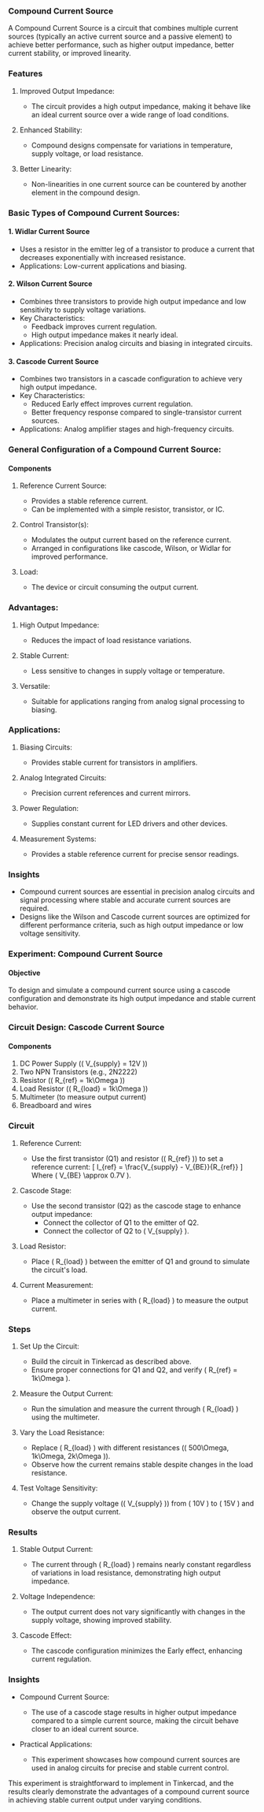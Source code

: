 ### Compound Current Source

A Compound Current Source is a circuit that combines multiple current sources (typically an active current source and a passive element) to achieve better performance, such as higher output impedance, better current stability, or improved linearity.

### Features

1. Improved Output Impedance:
   - The circuit provides a high output impedance, making it behave like an ideal current source over a wide range of load conditions.

2. Enhanced Stability:
   - Compound designs compensate for variations in temperature, supply voltage, or load resistance.

3. Better Linearity:
   - Non-linearities in one current source can be countered by another element in the compound design.

### Basic Types of Compound Current Sources:

#### 1. Widlar Current Source

   - Uses a resistor in the emitter leg of a transistor to produce a current that decreases exponentially with increased resistance.
   - Applications: Low-current applications and biasing.

#### 2. Wilson Current Source

   - Combines three transistors to provide high output impedance and low sensitivity to supply voltage variations.
   - Key Characteristics:
     - Feedback improves current regulation.
     - High output impedance makes it nearly ideal.
   - Applications: Precision analog circuits and biasing in integrated circuits.

#### 3. Cascode Current Source

   - Combines two transistors in a cascade configuration to achieve very high output impedance.
   - Key Characteristics:
     - Reduced Early effect improves current regulation.
     - Better frequency response compared to single-transistor current sources.
   - Applications: Analog amplifier stages and high-frequency circuits.

### General Configuration of a Compound Current Source:

#### Components

1. Reference Current Source:
   - Provides a stable reference current.
   - Can be implemented with a simple resistor, transistor, or IC.

2. Control Transistor(s):
   - Modulates the output current based on the reference current.
   - Arranged in configurations like cascode, Wilson, or Widlar for improved performance.

3. Load:
   - The device or circuit consuming the output current.

### Advantages:

1. High Output Impedance:
   - Reduces the impact of load resistance variations.

2. Stable Current:
   - Less sensitive to changes in supply voltage or temperature.

3. Versatile:
   - Suitable for applications ranging from analog signal processing to biasing.

### Applications:

1. Biasing Circuits:
   - Provides stable current for transistors in amplifiers.

2. Analog Integrated Circuits:
   - Precision current references and current mirrors.

3. Power Regulation:
   - Supplies constant current for LED drivers and other devices.

4. Measurement Systems:
   - Provides a stable reference current for precise sensor readings.

### Insights

- Compound current sources are essential in precision analog circuits and signal processing where stable and accurate current sources are required.
- Designs like the Wilson and Cascode current sources are optimized for different performance criteria, such as high output impedance or low voltage sensitivity.


### Experiment: Compound Current Source

#### Objective
To design and simulate a compound current source using a cascode configuration and demonstrate its high output impedance and stable current behavior.

### Circuit Design: Cascode Current Source

#### Components

1. DC Power Supply (\( V_{supply} = 12V \))
2. Two NPN Transistors (e.g., 2N2222)
3. Resistor (\( R_{ref} = 1k\Omega \))
4. Load Resistor (\( R_{load} = 1k\Omega \))
5. Multimeter (to measure output current)
6. Breadboard and wires

### Circuit

1. Reference Current:
   - Use the first transistor (Q1) and resistor (\( R_{ref} \)) to set a reference current:
     \[
     I_{ref} = \frac{V_{supply} - V_{BE}}{R_{ref}}
     \]
     Where \( V_{BE} \approx 0.7V \).

2. Cascode Stage:
   - Use the second transistor (Q2) as the cascode stage to enhance output impedance:
     - Connect the collector of Q1 to the emitter of Q2.
     - Connect the collector of Q2 to \( V_{supply} \).

3. Load Resistor:
   - Place \( R_{load} \) between the emitter of Q1 and ground to simulate the circuit's load.

4. Current Measurement:
   - Place a multimeter in series with \( R_{load} \) to measure the output current.

### Steps

1. Set Up the Circuit:
   - Build the circuit in Tinkercad as described above.
   - Ensure proper connections for Q1 and Q2, and verify \( R_{ref} = 1k\Omega \).

2. Measure the Output Current:
   - Run the simulation and measure the current through \( R_{load} \) using the multimeter.

3. Vary the Load Resistance:
   - Replace \( R_{load} \) with different resistances (\( 500\Omega, 1k\Omega, 2k\Omega \)).
   - Observe how the current remains stable despite changes in the load resistance.

4. Test Voltage Sensitivity:
   - Change the supply voltage (\( V_{supply} \)) from \( 10V \) to \( 15V \) and observe the output current.

### Results

1. Stable Output Current:
   - The current through \( R_{load} \) remains nearly constant regardless of variations in load resistance, demonstrating high output impedance.

2. Voltage Independence:
   - The output current does not vary significantly with changes in the supply voltage, showing improved stability.

3. Cascode Effect:
   - The cascode configuration minimizes the Early effect, enhancing current regulation.

### Insights

- Compound Current Source:
  - The use of a cascode stage results in higher output impedance compared to a simple current source, making the circuit behave closer to an ideal current source.

- Practical Applications:
  - This experiment showcases how compound current sources are used in analog circuits for precise and stable current control.

This experiment is straightforward to implement in Tinkercad, and the results clearly demonstrate the advantages of a compound current source in achieving stable current output under varying conditions.
